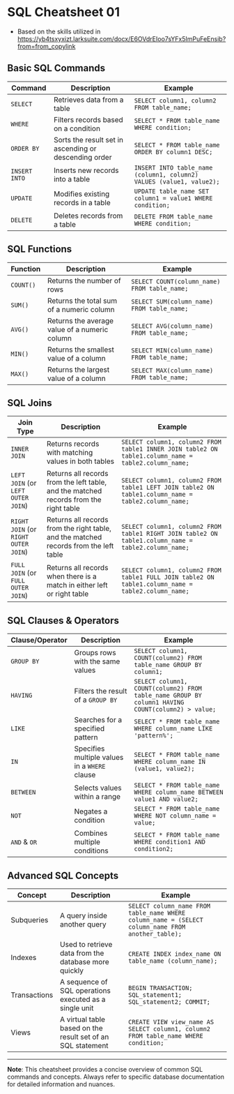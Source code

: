 # SQL Cheatsheet 01

- Based on the skills utilized in https://yb4tsxyxizt.larksuite.com/docx/E6OVdrEIoo7sYFx5ImPuFeEnsib?from=from_copylink

## Basic SQL Commands 

| Command | Description | Example |
|---------|-------------|---------|
| `SELECT` | Retrieves data from a table | `SELECT column1, column2 FROM table_name;` |
| `WHERE` | Filters records based on a condition | `SELECT * FROM table_name WHERE condition;` |
| `ORDER BY` | Sorts the result set in ascending or descending order | `SELECT * FROM table_name ORDER BY column1 DESC;` |
| `INSERT INTO` | Inserts new records into a table | `INSERT INTO table_name (column1, column2) VALUES (value1, value2);` |
| `UPDATE` | Modifies existing records in a table | `UPDATE table_name SET column1 = value1 WHERE condition;` |
| `DELETE` | Deletes records from a table | `DELETE FROM table_name WHERE condition;` |

## SQL Functions

| Function | Description | Example |
|----------|-------------|---------|
| `COUNT()` | Returns the number of rows | `SELECT COUNT(column_name) FROM table_name;` |
| `SUM()` | Returns the total sum of a numeric column | `SELECT SUM(column_name) FROM table_name;` |
| `AVG()` | Returns the average value of a numeric column | `SELECT AVG(column_name) FROM table_name;` |
| `MIN()` | Returns the smallest value of a column | `SELECT MIN(column_name) FROM table_name;` |
| `MAX()` | Returns the largest value of a column | `SELECT MAX(column_name) FROM table_name;` |

## SQL Joins

| Join Type | Description | Example |
|-----------|-------------|---------|
| `INNER JOIN` | Returns records with matching values in both tables | `SELECT column1, column2 FROM table1 INNER JOIN table2 ON table1.column_name = table2.column_name;` |
| `LEFT JOIN` (or `LEFT OUTER JOIN`) | Returns all records from the left table, and the matched records from the right table | `SELECT column1, column2 FROM table1 LEFT JOIN table2 ON table1.column_name = table2.column_name;` |
| `RIGHT JOIN` (or `RIGHT OUTER JOIN`) | Returns all records from the right table, and the matched records from the left table | `SELECT column1, column2 FROM table1 RIGHT JOIN table2 ON table1.column_name = table2.column_name;` |
| `FULL JOIN` (or `FULL OUTER JOIN`) | Returns all records when there is a match in either left or right table | `SELECT column1, column2 FROM table1 FULL JOIN table2 ON table1.column_name = table2.column_name;` |

## SQL Clauses & Operators

| Clause/Operator | Description | Example |
|-----------------|-------------|---------|
| `GROUP BY` | Groups rows with the same values | `SELECT column1, COUNT(column2) FROM table_name GROUP BY column1;` |
| `HAVING` | Filters the result of a `GROUP BY` | `SELECT column1, COUNT(column2) FROM table_name GROUP BY column1 HAVING COUNT(column2) > value;` |
| `LIKE` | Searches for a specified pattern | `SELECT * FROM table_name WHERE column_name LIKE 'pattern%';` |
| `IN` | Specifies multiple values in a `WHERE` clause | `SELECT * FROM table_name WHERE column_name IN (value1, value2);` |
| `BETWEEN` | Selects values within a range | `SELECT * FROM table_name WHERE column_name BETWEEN value1 AND value2;` |
| `NOT` | Negates a condition | `SELECT * FROM table_name WHERE NOT column_name = value;` |
| `AND` & `OR` | Combines multiple conditions | `SELECT * FROM table_name WHERE condition1 AND condition2;` |

## Advanced SQL Concepts

| Concept | Description | Example |
|---------|-------------|---------|
| Subqueries | A query inside another query | `SELECT column_name FROM table_name WHERE column_name = (SELECT column_name FROM another_table);` |
| Indexes | Used to retrieve data from the database more quickly | `CREATE INDEX index_name ON table_name (column_name);` |
| Transactions | A sequence of SQL operations executed as a single unit | `BEGIN TRANSACTION; SQL_statement1; SQL_statement2; COMMIT;` |
| Views | A virtual table based on the result set of an SQL statement | `CREATE VIEW view_name AS SELECT column1, column2 FROM table_name WHERE condition;` |

---

**Note**: This cheatsheet provides a concise overview of common SQL commands and concepts. Always refer to specific database documentation for detailed information and nuances.

